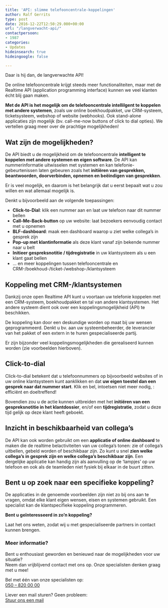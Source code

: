 ```yaml
---
title: 'API: slimme telefooncentrale-koppelingen'
author: Ralf Gerrits
type: post
date: 2016-12-22T12:50:29.000+00:00
url: "/langverwacht-api/"
contactpersoon:
- 1987
categories:
- Updates
hideinsearch: true
hideingoogle: false

---
```

Daar is hij dan, de langverwachte API!
  
De online telefooncentrale krijgt steeds meer functionaliteiten, maar met de Realtime API (application programming interface) kunnen we veel klanten écht blij gaan maken. 

<!--more-->

**Met de API is het mogelijk om de telefooncentrale intellilgent te koppelen met andere systemen**, zoals uw online boekhoudpakket, uw CRM-systeem, ticketsysteem, webshop of website (webhooks). Ook stand-alone applicaties zijn mogelijk (bv. call-me-now buttons of click to dial opties). We vertellen graag meer over de prachtige mogelijkheden!

## Wat zijn de mogelijkheden?

De API biedt u de mogelijkheid om de telefooncentrale **intelligent te koppelen met andere systemen en eigen software**. De API kan nummerinformatie uitwisselen met systemen en kan telefonie-gebeurtenissen laten gebeuren zoals het **initiëren van gesprekken, beantwoorden, doorverbinden, opnemen en beëindigen van gesprekken**.
  
Er is veel mogelijk, en daarom is het belangrijk dat u eerst bepaalt wat u zou willen en wat allemaal mogelijk is.
  
Denkt u bijvoorbeeld aan de volgende toepassingen: 

  * **Click-to-Dial**: klik een nummer aan en laat uw telefoon naar dit nummer bellen 
  * **Call-Me-Back-button** op uw website: laat bezoekers eenvoudig contact met u opnemen
  * **BLF-dashboard**: maak een dashboard waarop u ziet welke collega&#8217;s in gesprek zijn
  * **Pop-up met klantinformatie** als deze klant vanaf zijn bekende nummer naar u belt 
  * **Initieer gespreksnotitie / tijdregistratie** in uw klantsysteem als u een klant gaat bellen
  * &#8230; en meer koppelingen tussen telefooncentrale en CRM-/boekhoud-/ticket-/webshop-/klantsysteem 

## Koppeling met CRM-/klantsystemen

Dankzij onze open Realtime API kunt u voortaan uw telefonie koppelen met een CRM-systeem, boekhoudpakket en tal van andere klantsystemen. Het andere systeem dient ook over een koppelingsmogelijkheid (API) te beschikken.
  
De koppeling kan door een deskundige worden op maat bij uw wensen geprogrammeerd. Denkt u bv. aan uw systeembeheerder, de leverancier van het pakket of een extern in te huren gespecialiseerde partij.
  
Er zijn bijzonder veel koppelingsmogelijkheden die gerealiseerd kunnen worden (zie voorbeelden hierboven). 

## Click-to-dial

Click-to-dial betekent dat u telefoonnummers op bijvoorbeeld websites of in uw online klantsysteem kunt aanklikken en dat **uw eigen toestel dan een gesprek naar dat nummer start**. Klik en bel, intoetsen niet meer nodig, : efficiënt en doeltreffend!
  
Bovendien zou u de actie kunnen uitbreiden met het **initiëren van een gespreksnotitie in het klantdossier**, en/of een **tijdregistratie**, zodat u deze tijd gelijk op deze klant heeft geboekt. 

## Inzicht in beschikbaarheid van collega&#8217;s

De API kan ook worden gebruikt om een **applicatie of online dashboard** te maken die de realtime belactiviteiten van uw collega&#8217;s tonen: zie of collega&#8217;s uitbellen, gebeld worden of beschikbaar zijn. Zo kunt u snel **zien welke collega&#8217;s in gesprek zijn en welke collega&#8217;s beschikbaar zijn**. Een dergelijke applicatie kan handig zijn als aanvulling op de &#8216;lampjes&#8217; op uw telefoon en ook als de teamleden niet fysiek bij elkaar in de buurt zitten. 

## Bent u op zoek naar een specifieke koppeling? 

De applicaties in de genoemde voorbeelden zijn niet zo bij ons aan te vragen, omdat elke klant eigen wensen, eisen en systemen gebruikt. Een specialist kan de klantspecifieke koppeling programmeren.
  
**Bent u geïnteresseerd in zo&#8217;n koppeling?** 
  
Laat het ons weten, zodat wij u met gespecialiseerde partners in contact kunnen brengen. 

<div class='callout'>
  <h3>
    Meer informatie?
  </h3>
  
  <p>
    Bent u enthousiast geworden en benieuwd naar de mogelijkheden voor uw situatie?<br /> Neem dan vrijblijvend contact met ons op. Onze specialisten denken graag met u mee!
  </p>
  
  <div class="address-phone">
    <p>
      Bel met één van onze specialisten op: <br /> <a href="tel:+31508200000">050 &#8211; 820 00 00 </a>
    </p>
  </div>
  
  <div class="address-mail">
    <p>
      Liever een mail sturen? Geen probleem: <br /> <a href="https://www.callvoiptelefonie.nl/contact/hulp-nodig/">Stuur ons een mail</a>
    </p>
  </div>